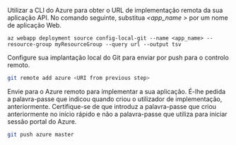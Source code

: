 Utilizar a CLI do Azure para obter o URL de implementação remota da sua aplicação API. No comando seguinte, substitua  *\<app_name >* por um nome de aplicação Web.

```azurecli-interactive
az webapp deployment source config-local-git --name <app_name> --resource-group myResourceGroup --query url --output tsv
```

Configure sua implantação local do Git para enviar por push para o controlo remoto.

```bash
git remote add azure <URI from previous step>
```

Envie para o Azure remoto para implementar a sua aplicação. É-lhe pedida a palavra-passe que indicou quando criou o utilizador de implementação, anteriormente. Certifique-se de que introduz a palavra-passe que criou anteriormente no início rápido e não a palavra-passe que utiliza para iniciar sessão portal do Azure.

```bash
git push azure master
```
